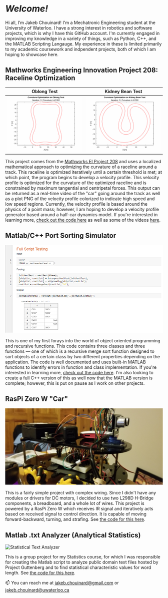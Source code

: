 # ***Welcome!***

Hi all, I’m Jakeb Chouinard! I'm a Mechatronic Engineering student at the University of Waterloo. I have a strong interest in robotics and software projects, which is why I have this GitHub account. I'm currently engaged in improving my knowledge in a variety of things, such as Python, C++, and the MATLAB Scripting Langauge. My experience in these is limited primarily to my academic coursework and indpendent projects, both of which I am hoping to showcase here.

## **Mathworks Engineering Innovation Project 208: Raceline Optimization**
| Oblong Test | Kidney Bean Test |
:--------------:|:--------------:
![Raceline Optimizer](https://github.com/borealis31/MW208_AUTON_RACECARS/blob/main/ExampleMedia/OblongTestEXAMPLE.gif) | ![Raceline Optimizer 2](https://github.com/borealis31/MW208_AUTON_RACECARS/blob/main/ExampleMedia/KidneyBeanTestEXAMPLE.gif)

This project comes from the [Mathworks EI Project 208](https://github.com/mathworks/MathWorks-Excellence-in-Innovation/tree/main/projects/Path%20Planning%20for%20Autonomous%20Race%20Cars) and uses a localized mathematical approach to optimizing the curvature of a raceline around a track. This raceline is optimized iteratively until a certain threshold is met; at which point, the program begins to develop a velocity profile. This velocity profile is optimized for the curvature of the optimized raceline and is constrained by maximum tangential and centripetal forces. This output can be returned as a real-time video of the "car" going around the track as well as a plot PNG of the velocity profile colorized to indicate high speed and low speed regions. Currently, the velocity profile is based around the physics of a point mass; however, I am hoping to develop a velocity profile generator based around a half-car dynamics model. If you're interested in learning more, [check out the code here](https://github.com/borealis31/MW208_AUTON_RACECARS) as well as some of the videos [here](https://www.youtube.com/playlist?list=PL4JPcckwBugJQonUbjWYa-0Lu1W8ki1SL).

## **Matlab/C++ Port Sorting Simulator**
![Port Simulator](https://github.com/borealis31/The_Shipyard/blob/main/matlab/testCases/testCase1Output.PNG)

This is one of my first forays into the world of object oriented programming and recursive functions. This code contains three classes and three functions — one of which is a recursive merge sort function designed to sort objects of a certain class by two different properties depending on the application. The code is well documented and uses built-in MATLAB functions to identify errors in function and class implementation. If you're interested in learning more, [check out the code here](https://github.com/borealis31/The_Shipyard). I'm also looking to create a full C++ version of this as well now that the MATLAB version is complete; however, this is put on pause as I work on other projects.

## **RasPi Zero W "Car"**
![RPZWCar](https://github.com/borealis31/borealis31/blob/main/20210318_171800.jpg)

This is a fairly simple project with complex wiring. Since I didn't have any modules or drivers for DC motors, I
decided to use two L298D H-Bridge components, a breadboard, and a whole lot of wires. This project is powered
by a RasPi Zero W which receives IR signal and iteratively acts based on received signal to control direction.
It is capable of moving forward-backward, turning, and strafing. See [the code for this here](https://github.com/borealis31/robo_rpi0w).

## **Matlab .txt Analyzer (Analytical Statistics)**
![Statistical Text Analyzer](https://github.com/borealis31/stats_analytics_school_project/blob/main/pride_and_prejudice_results.png)

This is a group project for my Statistics course, for which I was responsible for creating the Matlab script to
analyze public domain text files hosted by Project Guttenberg and to find statistical characteristic values for
word length. See [the code for this here](https://github.com/borealis31/Engineering-Statistics_Term-Project).

📫 You can reach me at jakeb.chouinard@gmail.com or jakeb.chouinard@uwaterloo.ca

<!---
borealis31/borealis31 is a ✨ special ✨ repository because its `README.md` (this file) appears on your GitHub profile.
You can click the Preview link to take a look at your changes.
--->
